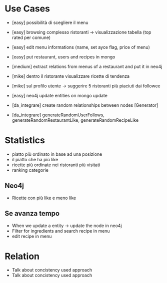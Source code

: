 # Use Cases

- [easy] possibilità di scegliere il menu
- [easy] browsing complesso ristoranti -> visualizzazione tabella (top rated per comune)
- [easy] edit menu informations (name, set ayce flag, price of menu)
- [easy] put restaurant, users and recipes in mongo

- [medium] extract relations from menus of a restaurant and put it in neo4j
- [mike] dentro il ristorante visualizzare ricette di tendenza
- [mike] sul profilo utente -> suggerire 5 ristoranti più piaciuti dai followee
- [easy] neo4j update entities on mongo update

- [da_integrare] create random relationships between nodes [Generator]
- [da_integrare] generateRandomUserFollows, generateRandomRestaurantLike, generateRandomRecipeLike

# Statistics

- piatto più ordinato in base ad una posizione
- il piatto che ha più like
- ricette più ordinate nei ristoranti più visitati
- ranking categorie

## Neo4j

- Ricette con più like e meno like

## Se avanza tempo

- When we update a entity -> update the node in neo4j
- Filter for ingredients and search recipe in menu
- edit recipe in menu

# Relation

- Talk about concistency used approach
- Talk about concistency used approach
